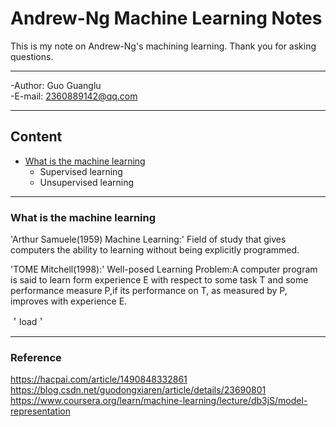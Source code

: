 # Andrew-Ng Machine Learning Notes
This is my note on Andrew-Ng's machining learning. Thank you for asking questions.

******************

-Author: Guo Guanglu  
-E-mail: 2360889142@qq.com

***
## Content
* [What is the machine learning](#'What+is+the+machine+learning')  
	* Supervised learning  
	* Unsupervised learning    
***
### What is the machine learning
'Arthur Samuele(1959) Machine Learning:' Field of study that gives computers the ability to learning without being explicitly programmed.

'TOME Mitchell(1998):' Well-posed Learning Problem:A computer program is said to learn form experience E with respect to some task T and some
performance measure P,if its performance on T, as measured by P, improves with experience E.

＇load＇

**********

### Reference
https://hacpai.com/article/1490848332861  
https://blog.csdn.net/guodongxiaren/article/details/23690801  
https://www.coursera.org/learn/machine-learning/lecture/db3jS/model-representation  


